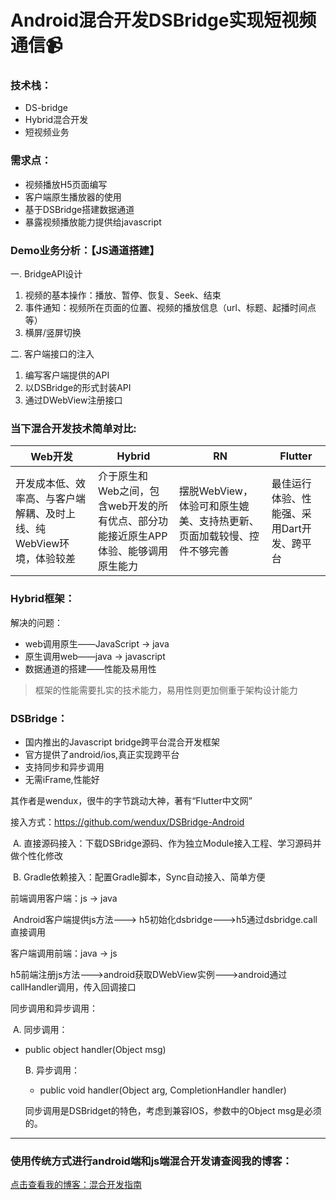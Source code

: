 # Android混合开发DSBridge实现短视频通信:video_camera:


### 技术栈：

- DS-bridge
- Hybrid混合开发
- 短视频业务



### 需求点：

- 视频播放H5页面编写
- 客户端原生播放器的使用
- 基于DSBridge搭建数据通道
- 暴露视频播放能力提供给javascript

### Demo业务分析：【JS通道搭建】

一. BridgeAPI设计

1. 视频的基本操作：播放、暂停、恢复、Seek、结束
2. 事件通知：视频所在页面的位置、视频的播放信息（url、标题、起播时间点等）
3. 横屏/竖屏切换

二. 客户端接口的注入

1. 编写客户端提供的API
2. 以DSBridge的形式封装API
3. 通过DWebView注册接口



### 当下混合开发技术简单对比:

| Web开发                                                      | Hybrid                                                       | RN                                                           | Flutter                                    |
| ------------------------------------------------------------ | ------------------------------------------------------------ | ------------------------------------------------------------ | ------------------------------------------ |
| 开发成本低、效率高、与客户端解耦、及时上线、纯WebView环境，体验较差 | 介于原生和Web之间，包含web开发的所有优点、部分功能接近原生APP体验、能够调用原生能力 | 摆脱WebView，体验可和原生媲美、支持热更新、页面加载较慢、控件不够完善 | 最佳运行体验、性能强、采用Dart开发、跨平台 |



### Hybrid框架：

解决的问题：

- web调用原生——JavaScript -> java
- 原生调用web——java -> javascript
- 数据通道的搭建——性能及易用性

> 框架的性能需要扎实的技术能力，易用性则更加侧重于架构设计能力



### DSBridge：

- 国内推出的Javascript bridge跨平台混合开发框架
- 官方提供了android/ios,真正实现跨平台
- 支持同步和异步调用
- 无需iFrame,性能好

其作者是wendux，很牛的字节跳动大神，著有“Flutter中文网”

接入方式：https://github.com/wendux/DSBridge-Android

​	A. 直接源码接入：下载DSBridge源码、作为独立Module接入工程、学习源码并做个性化修改

​	B. Gradle依赖接入：配置Gradle脚本，Sync自动接入、简单方便



前端调用客户端：js -> java

​	Android客户端提供js方法---> h5初始化dsbridge--->h5通过dsbridge.call直接调用

客户端调用前端：java -> js

​	h5前端注册js方法--->android获取DWebView实例--->android通过callHandler调用，传入回调接口

同步调用和异步调用：

​	A. 同步调用：

- public object handler(Object msg)

  B. 异步调用：

  - public void handler(Object arg, CompletionHandler handler)

  同步调用是DSBridget的特色，考虑到兼容IOS，参数中的Object msg是必须的。



------

### 使用传统方式进行android端和js端混合开发请查阅我的博客：

[点击查看我的博客：混合开发指南](https://blog.csdn.net/qq_39969226/article/details/104324362?ops_request_misc=%257B%2522request%255Fid%2522%253A%2522159842369319724845028543%2522%252C%2522scm%2522%253A%252220140713.130102334.pc%255Fblog.%2522%257D&request_id=159842369319724845028543&biz_id=0&utm_medium=distribute.pc_search_result.none-task-blog-2~blog~first_rank_v2~rank_blog_default-1-104324362.pc_v2_rank_blog_default&utm_term=%E6%B7%B7%E5%90%88%E5%BC%80%E5%8F%91&spm=1018.2118.3001.4187)